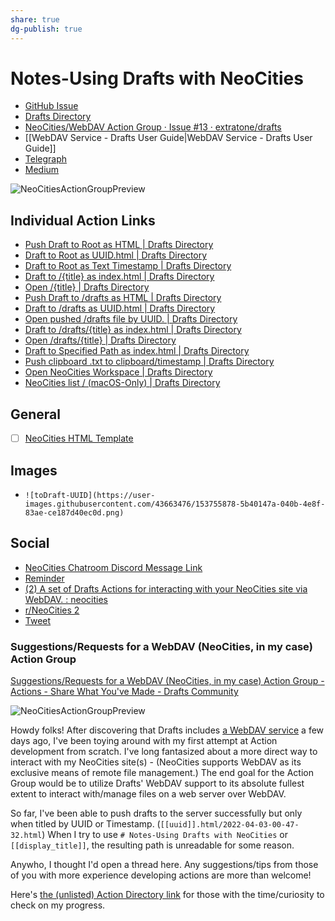 ```yaml
---
share: true
dg-publish: true
---
```

# Notes-Using Drafts with NeoCities
- [GitHub Issue](https://github.com/extratone/bilge/issues/297)
- [Drafts Directory](https://actions.getdrafts.com/g/1uF)
- [NeoCities/WebDAV Action Group · Issue #13 · extratone/drafts](https://github.com/extratone/drafts/issues/13)
- [[WebDAV Service - Drafts User Guide|WebDAV Service - Drafts User Guide]]
- [Telegraph](https://telegra.ph/Using-Drafts-with-NeoCities-02-13)
- [Medium](https://medium.com/handset/using-drafts-with-neocities-8aac2a9100)

![NeoCitiesActionGroupPreview](https://user-images.githubusercontent.com/43663476/150894801-5e536946-969f-4910-a22a-24cde4c4c6e1.png)

## Individual Action Links

- [Push Draft to Root as HTML | Drafts Directory](https://actions.getdrafts.com/a/1v9)
- [Draft to Root as UUID.html | Drafts Directory](https://actions.getdrafts.com/a/1v0)
- [Draft to Root as Text Timestamp | Drafts Directory](https://actions.getdrafts.com/a/1va)
- [Draft to /{title} as index.html | Drafts Directory](https://actions.getdrafts.com/a/1vb)
- [Open /{title} | Drafts Directory](https://actions.getdrafts.com/a/1vc)
- [Push Draft to /drafts as HTML | Drafts Directory](https://actions.getdrafts.com/a/1vd)
- [Draft to /drafts as UUID.html | Drafts Directory](https://actions.getdrafts.com/a/1ve)
- [Open pushed /drafts file by UUID. | Drafts Directory](https://actions.getdrafts.com/a/1vf)
- [Draft to /drafts/{title} as index.html | Drafts Directory](https://actions.getdrafts.com/a/1vg)
- [Open /drafts/{title} | Drafts Directory](https://actions.getdrafts.com/a/1vh)
- [Draft to Specified Path as index.html | Drafts Directory](https://actions.getdrafts.com/a/1vi)
- [Push clipboard .txt to clipboard/timestamp | Drafts Directory](https://actions.getdrafts.com/a/1vj)
- [Open NeoCities Workspace | Drafts Directory](https://actions.getdrafts.com/a/1vk)
- [NeoCities list / (macOS-Only) | Drafts Directory](https://actions.getdrafts.com/a/1vl)

## General
- [ ] [NeoCities HTML Template](https://davidblue.wtf/drafts/8700B562-8716-489A-B554-641549B6B3E5.html)

## Images
- `![toDraft-UUID](https://user-images.githubusercontent.com/43663476/153755878-5b40147a-040b-4e8f-83ae-ce187d40ec0d.png)`

## Social
- [NeoCities Chatroom Discord Message Link](https://canary.discord.com/channels/763850583823482880/763850583823482883/935415154022187038)
- [Reminder](x-apple-reminderkit://REMCDReminder/D89261F2-BDA9-4A5E-AC12-BFF14F04FF61)
- [(2) A set of Drafts Actions for interacting with your NeoCities site via WebDAV. : neocities](https://www.reddit.com/r/neocities/comments/si7ydf/a_set_of_drafts_actions_for_interacting_with_your/)
- [r/NeoCities 2](https://www.reddit.com/r/neocities/comments/srlf31/using_drafts_with_neocities_how_to_use_my_action/)
- [Tweet](https://twitter.com/NeoYokel/status/1492886575277129732)

### Suggestions/Requests for a WebDAV (NeoCities, in my case) Action Group
[Suggestions/Requests for a WebDAV (NeoCities, in my case) Action Group - Actions - Share What You've Made - Drafts Community](https://forums.getdrafts.com/t/suggestions-requests-for-a-webdav-neocities-in-my-case-action-group/11994)

![NeoCitiesActionGroupPreview](https://user-images.githubusercontent.com/43663476/150894801-5e536946-969f-4910-a22a-24cde4c4c6e1.png)

Howdy folks! After discovering that Drafts includes [a WebDAV service](https://docs.getdrafts.com/docs/actions/steps/services#webdav) a few days ago, I've been toying around with my first attempt at Action development from scratch. I've long fantasized about a more direct way to interact with my NeoCities site(s) - (NeoCities supports WebDAV as its exclusive means of remote file management.)    The end goal for the Action Group would be to utilize Drafts' WebDAV support to its absolute fullest extent to interact with/manage files on a web server over WebDAV.

So far, I've been able to push drafts to the server successfully but only when titled by UUID or Timestamp. (`[[uuid]].html/2022-04-03-00-47-32.html`)  When I try to use `# Notes-Using Drafts with NeoCities` or `[[display_title]]`, the resulting path is unreadable for some reason.

Anywho, I thought I'd open a thread here. Any suggestions/tips from those of you with more experience developing actions are more than welcome!

Here's [the (unlisted) Action Directory link](https://actions.getdrafts.com/g/1uF) for those with the time/curiosity to check on my progress.